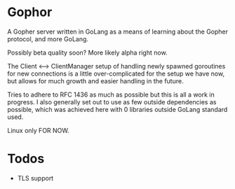 # Gophor

A Gopher server written in GoLang as a means of learning about the Gopher
protocol, and more GoLang.

Possibly beta quality soon? More likely alpha right now.

The Client <--> ClientManager setup of handling newly spawned goroutines for
new connections is a little over-complicated for the setup we have now, but
allows for much growth and easier handling in the future.

Tries to adhere to RFC 1436 as much as possible but this is all a work in
progress. I also generally set out to use as few outside dependencies as
possible, which was achieved here with 0 libraries outside GoLang standard
used.

Linux only FOR NOW.

# Todos

- TLS support
